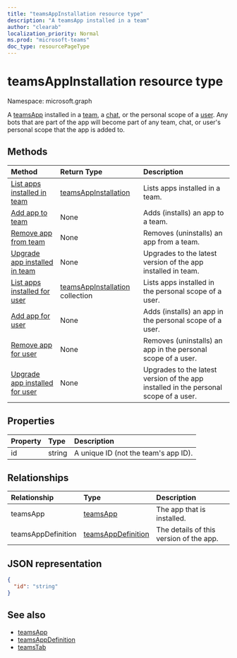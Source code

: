 ```yaml
---
title: "teamsAppInstallation resource type"
description: "A teamsApp installed in a team"
author: "clearab"
localization_priority: Normal
ms.prod: "microsoft-teams"
doc_type: resourcePageType
---
```


# teamsAppInstallation resource type

Namespace: microsoft.graph

A [teamsApp](teamsapp.md) installed in a [team](team.md), a [chat](chat.md), or the personal scope of a [user](user.md). Any bots that are part of the app will become part of any team, chat, or user's personal scope that the app is added to.

## Methods

| Method       | Return Type  |Description|
|:---------------|:--------|:----------|
|[List apps installed in team](../api/teamsappinstallation-list.md) | [teamsAppInstallation](teamsappinstallation.md) | Lists apps installed in a team.|
|[Add app to team](../api/teamsappinstallation-add.md) | None | Adds (installs) an app to a team.|
|[Remove app from team](../api/teamsappinstallation-delete.md) | None | Removes (uninstalls) an app from a team.|
|[Upgrade app installed in team](../api/teamsappinstallation-upgrade.md) | None | Upgrades to the latest version of the app installed in team.|
|[List apps installed for user](../api/user-list-teamsappinstallation.md)| [teamsAppInstallation](teamsappinstallation.md) collection | Lists apps installed in the personal scope of a user. |
|[Add app for user](../api/user-add-teamsappinstallation.md) | None | Adds (installs) an app in the personal scope of a user. |
|[Remove app for user](../api/user-delete-teamsappinstallation.md) | None | Removes (uninstalls) an app in the personal scope of a user. |
|[Upgrade app installed for user](../api/user-upgrade-teamsappinstallation.md) | None | Upgrades to the latest version of the app installed in the personal scope of a user.|

## Properties

| Property            | Type     | Description |
|:------------------- |:-------- |:----------- |
| id                  | string   | A unique ID (not the team's app ID). |

## Relationships

| Relationship   | Type    | Description |
|:---------------|:--------|:----------|
|teamsApp|[teamsApp](teamsapp.md)| The app that is installed. |
|teamsAppDefinition|[teamsAppDefinition](teamsappdefinition.md)| The details of this version of the app. |

## JSON representation

<!-- {
  "blockType": "resource",
  "@odata.type": "microsoft.graph.teamsAppInstallation",
  "baseType": "microsoft.graph.entity"
}-->

```json
{
  "id": "string"
}
```

## See also

- [teamsApp](teamsapp.md)
- [teamsAppDefinition](teamsappdefinition.md)
- [teamsTab](../resources/teamstab.md)

<!-- uuid: 8fcb5dbc-d5aa-4681-8e31-b001d5168d79
2015-10-25 14:57:30 UTC -->
<!-- {
  "type": "#page.annotation",
  "description": "teamsApp resource",
  "keywords": "",
  "section": "documentation",
  "tocPath": ""
  "suppressions": []
}-->

